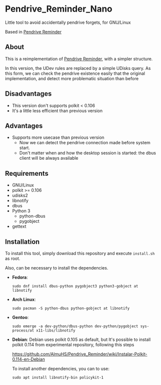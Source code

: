 # Pendrive_Reminder_Nano
Little tool to avoid accidentally pendrive forgets, for GNU/Linux

Based in [Pendrive Reminder](https://github.com/AlmuHS/Pendrive_Reminder)

## About

This is a reimplementation of [Pendrive Reminder](https://github.com/AlmuHS/Pendrive_Reminder), with a simpler structure.

In this version, the UDev rules are replaced by a simple UDisks query.
As this form, we can check the pendrive existence easily that the original implementation, and detect more problematic situation than before

## Disadvantages

  -  This version don't supports polkit < 0.106
  -  It's a little less efficient than previous version

## Advantages
	
  - Supports more usecase than previous version
     - Now we can detect the pendrive connection made before system start.
     - Don't matter when and how the desktop session is started: the dbus client will be always available 

## Requirements

  - GNU/Linux
  - polkit >= 0.106
  - udisks2
  - libnotify
  - dbus
  - Python 3
    - python-dbus
    - pygobject
  - gettext

## Installation

To install this tool, simply download this repository and execute `install.sh` as root.

Also, can be necessary to install the dependencies.

- **Fedora**:

      sudo dnf install dbus-python pygobject3 python3-gobject at libnotify

- **Arch Linux**:

      sudo pacman -S python-dbus python-gobject at libnotify

- **Gentoo**:

      sudo emerge -a dev-python/dbus-python dev-python/pygobject sys-process/at x11-libs/libnotify

- **Debian**:
  Debian uses polkit 0.105 as default, but It's possible to install polkit 0.114 from experimental repository, following this steps 
  
  https://github.com/AlmuHS/Pendrive_Reminder/wiki/Instalar-Polkit-0.114-en-Debian
  
  To install another dependencies, you can to use:
  
      sudo apt install libnotify-bin policykit-1

